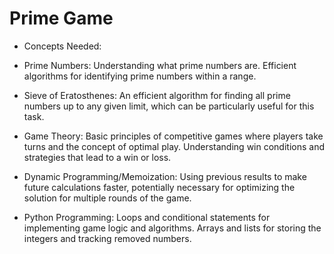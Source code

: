 <h1> Prime Game </h1>

- Concepts Needed:

- Prime Numbers:
Understanding what prime numbers are.
Efficient algorithms for identifying prime numbers within a range.

- Sieve of Eratosthenes:
An efficient algorithm for finding all prime numbers up to any given limit, which can be particularly useful for this task.

- Game Theory:
Basic principles of competitive games where players take turns and the concept of optimal play.
Understanding win conditions and strategies that lead to a win or loss.

- Dynamic Programming/Memoization:
Using previous results to make future calculations faster, potentially necessary for optimizing the solution for multiple rounds of the game.

- Python Programming:
Loops and conditional statements for implementing game logic and algorithms.
Arrays and lists for storing the integers and tracking removed numbers.
